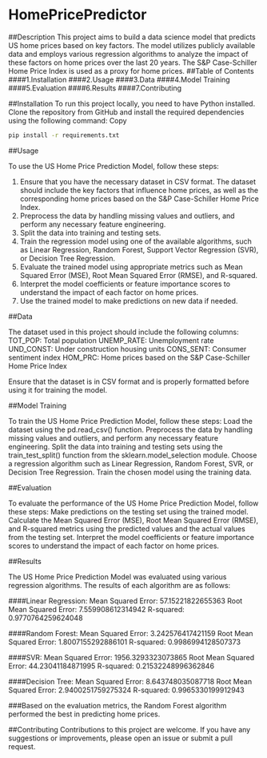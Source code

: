 # HomePricePredictor
##Description
This project aims to build a data science model that predicts US home prices based on key factors. The model utilizes publicly available data and employs various regression algorithms to analyze the impact of these factors on home prices over the last 20 years. The S&P Case-Schiller Home Price Index is used as a proxy for home prices.
##Table of Contents
####1.Installation
####2.Usage
####3.Data
####4.Model Training
####5.Evaluation
####6.Results
####7.Contributing

##Installation
To run this project locally, you need to have Python installed. Clone the repository from GitHub and install the required dependencies using the following command:
Copy

```bash
pip install -r requirements.txt
```
##Usage

To use the US Home Price Prediction Model, follow these steps:
1. Ensure that you have the necessary dataset in CSV format. The dataset should include the key factors that influence home prices, as well as the corresponding home prices based on the S&P Case-Schiller Home Price Index.
2. Preprocess the data by handling missing values and outliers, and perform any necessary feature engineering.
3. Split the data into training and testing sets.
4. Train the regression model using one of the available algorithms, such as Linear Regression, Random Forest, Support Vector Regression (SVR), or Decision Tree Regression.
5. Evaluate the trained model using appropriate metrics such as Mean Squared Error (MSE), Root Mean Squared Error (RMSE), and R-squared.
6. Interpret the model coefficients or feature importance scores to understand the impact of each factor on home prices.
7. Use the trained model to make predictions on new data if needed.

##Data

The dataset used in this project should include the following columns:
TOT_POP: Total population
UNEMP_RATE: Unemployment rate
UND_CONST: Under construction housing units
CONS_SENT: Consumer sentiment index
HOM_PRC: Home prices based on the S&P Case-Schiller Home Price Index

Ensure that the dataset is in CSV format and is properly formatted before using it for training the model.

##Model Training

To train the US Home Price Prediction Model, follow these steps:
Load the dataset using the pd.read_csv() function.
Preprocess the data by handling missing values and outliers, and perform any necessary feature engineering.
Split the data into training and testing sets using the train_test_split() function from the sklearn.model_selection module.
Choose a regression algorithm such as Linear Regression, Random Forest, SVR, or Decision Tree Regression.
Train the chosen model using the training data.

##Evaluation

To evaluate the performance of the US Home Price Prediction Model, follow these steps:
Make predictions on the testing set using the trained model.
Calculate the Mean Squared Error (MSE), Root Mean Squared Error (RMSE), and R-squared metrics using the predicted values and the actual values from the testing set.
Interpret the model coefficients or feature importance scores to understand the impact of each factor on home prices.

##Results

The US Home Price Prediction Model was evaluated using various regression algorithms. The results of each algorithm are as follows:

####Linear Regression:
Mean Squared Error: 57.15221822655363
Root Mean Squared Error: 7.559908612314942
R-squared: 0.9770764259624048

####Random Forest:
Mean Squared Error: 3.242576417421159
Root Mean Squared Error: 1.8007155292886101
R-squared: 0.9986994128507373

####SVR:
Mean Squared Error: 1956.3293323073865
Root Mean Squared Error: 44.23041184871995
R-squared: 0.21532248996362846

####Decision Tree:
Mean Squared Error: 8.643748035087718
Root Mean Squared Error: 2.9400251759275324
R-squared: 0.9965330199912943

###Based on the evaluation metrics, the Random Forest algorithm performed the best in predicting home prices.

##Contributing
Contributions to this project are welcome. If you have any suggestions or improvements, please open an issue or submit a pull request.
